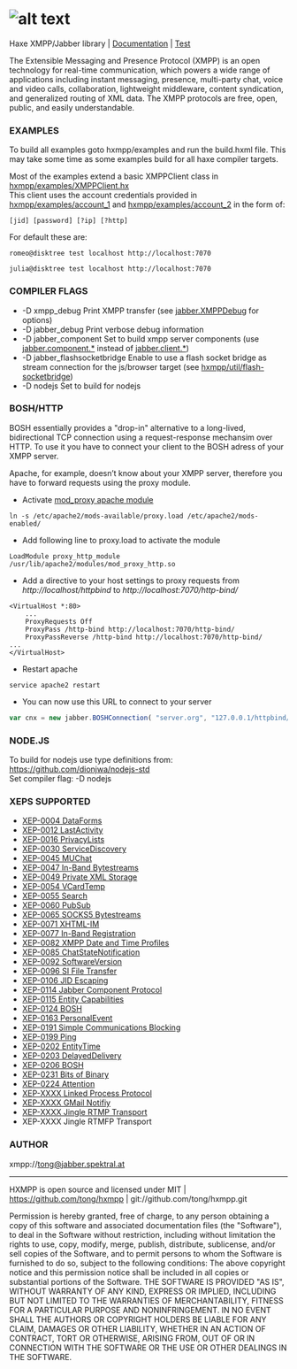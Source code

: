 ![alt text](http://hxmpp.disktree.net/img/hxmpp.png "Haxe XMPP/Jabber library")
===
Haxe XMPP/Jabber library | [Documentation](http://hxmpp.disktree.net/doc/api/ "API documentation") | [Test](http://hxmpp.disktree.net/test/ "Unit test results")

The Extensible Messaging and Presence Protocol (XMPP) is an open technology for real-time communication, which powers a wide range of applications including instant messaging, presence, multi-party chat, voice and video calls, collaboration, lightweight middleware, content syndication, and generalized routing of XML data. The XMPP protocols are free, open, public, and easily understandable.


### EXAMPLES
To build all examples goto hxmpp/examples and run the build.hxml file.
This may take some time as some examples build for all haxe compiler targets.

Most of the examples extend a basic XMPPClient class in [hxmpp/examples/XMPPClient.hx](https://github.com/tong/hxmpp/blob/master/examples/XMPPClient.hx)  
This client uses the account credentials provided in [hxmpp/examples/account_1](https://github.com/tong/hxmpp/blob/master/examples/account_1) and [hxmpp/examples/account_2](https://github.com/tong/hxmpp/blob/master/examples/account_2) in the form of:  
```
[jid] [password] [?ip] [?http] 
```
For default these are:
```
romeo@disktree test localhost http://localhost:7070  
```
```
julia@disktree test localhost http://localhost:7070  
```



### COMPILER FLAGS
* -D xmpp_debug    Print XMPP transfer (see [jabber.XMPPDebug](http://hxmpp.disktree.net/doc/api/types/jabber/XMPPDebug.html) for options)
* -D jabber_debug    Print verbose debug information
* -D jabber_component    Set to build xmpp server components (use [jabber.component.*](http://hxmpp.disktree.net/doc/api/packages/jabber/component/package.html) instead of [jabber.client.*](http://hxmpp.disktree.net/doc/api/packages/jabber/client/package.html))
* -D jabber_flashsocketbridge  Enable to use a flash socket bridge as stream connection for the js/browser target (see [hxmpp/util/flash-socketbridge](https://github.com/tong/hxmpp/tree/master/util/flash-socketbridge))
* -D nodejs    Set to build for nodejs



### BOSH/HTTP
BOSH essentially provides a "drop-in" alternative to a long-lived, bidirectional TCP connection using a request-response mechansim over HTTP.
To use it you have to connect your client to the BOSH adress of your XMPP server.

Apache, for example, doesn’t know about your XMPP server, therefore you have to forward requests using the proxy module.

* Activate [mod_proxy apache module](http://httpd.apache.org/docs/2.2/mod/mod_proxy.html)
```shell
ln -s /etc/apache2/mods-available/proxy.load /etc/apache2/mods-enabled/
```

* Add following line to proxy.load to activate the module
```shell
LoadModule proxy_http_module /usr/lib/apache2/modules/mod_proxy_http.so
```

* Add a directive to your host settings to proxy requests from *http://localhost/httpbind* to *http://localhost:7070/http-bind/* 
```shell                                                                                                                        
<VirtualHost *:80>
    ...
	ProxyRequests Off
	ProxyPass /http-bind http://localhost:7070/http-bind/
	ProxyPassReverse /http-bind http://localhost:7070/http-bind/
...
</VirtualHost>
```

* Restart apache
```shell
service apache2 restart
```

* You can now use this URL to connect to your server
```javascript
var cnx = new jabber.BOSHConnection( "server.org", "127.0.0.1/httpbind/" );
```




### NODE.JS
To build for nodejs use type definitions from: https://github.com/dionjwa/nodejs-std  
Set compiler flag: -D nodejs




### XEPS SUPPORTED
* [XEP-0004 DataForms](http://xmpp.org/extensions/xep-0004.html)
* [XEP-0012 LastActivity](http://xmpp.org/extensions/xep-0004.html)
* [XEP-0016 PrivacyLists](http://xmpp.org/extensions/xep-0004.html)
* [XEP-0030 ServiceDiscovery](http://xmpp.org/extensions/xep-0004.html)
* [XEP-0045 MUChat](http://xmpp.org/extensions/xep-0004.html)
* [XEP-0047 In-Band Bytestreams](http://xmpp.org/extensions/xep-0004.html)
* [XEP-0049 Private XML Storage](http://xmpp.org/extensions/xep-0004.html)
* [XEP-0054 VCardTemp](http://xmpp.org/extensions/xep-0004.html)
* [XEP-0055 Search](http://xmpp.org/extensions/xep-0004.html)
* [XEP-0060 PubSub](http://xmpp.org/extensions/xep-0004.html)
* [XEP-0065 SOCKS5 Bytestreams](http://xmpp.org/extensions/xep-0004.html)
* [XEP-0071 XHTML-IM](http://xmpp.org/extensions/xep-0004.html)
* [XEP-0077 In-Band Registration](http://xmpp.org/extensions/xep-0004.html)
* [XEP-0082 XMPP Date and Time Profiles](http://xmpp.org/extensions/xep-0004.html)
* [XEP-0085 ChatStateNotification](http://xmpp.org/extensions/xep-0004.html)
* [XEP-0092 SoftwareVersion](http://xmpp.org/extensions/xep-0004.html)
* [XEP-0096 SI File Transfer](http://xmpp.org/extensions/xep-0004.html)
* [XEP-0106 JID Escaping](http://xmpp.org/extensions/xep-0004.html)
* [XEP-0114 Jabber Component Protocol](http://xmpp.org/extensions/xep-0004.html)
* [XEP-0115 Entity Capabilities](http://xmpp.org/extensions/xep-0004.html)
* [XEP-0124 BOSH](http://xmpp.org/extensions/xep-0004.html)
* [XEP-0163 PersonalEvent ](http://xmpp.org/extensions/xep-0004.html)
* [XEP-0191 Simple Communications Blocking](http://xmpp.org/extensions/xep-0004.html)
* [XEP-0199 Ping ](http://xmpp.org/extensions/xep-0004.html)
* [XEP-0202 EntityTime](http://xmpp.org/extensions/xep-0004.html)
* [XEP-0203 DelayedDelivery](http://xmpp.org/extensions/xep-0004.html)
* [XEP-0206 BOSH](http://xmpp.org/extensions/xep-0004.html)
* [XEP-0231 Bits of Binary](http://xmpp.org/extensions/xep-0004.html)
* [XEP-0224 Attention](http://xmpp.org/extensions/xep-0004.html)
* [XEP-XXXX Linked Process Protocol](http://xmpp.org/extensions/inbox/lop.html)
* [XEP-XXXX GMail Notifiy](http://code.google.com/apis/talk/jep_extensions/gmail.html)
* [XEP-XXXX Jingle RTMP Transport](http://xmpp.org/extensions/inbox/jingle-rtmp.html)
* XEP-XXXX Jingle RTMFP Transport



### AUTHOR
xmpp://tong@jabber.spektral.at



---

HXMPP is open source and licensed under MIT | https://github.com/tong/hxmpp | git://github.com/tong/hxmpp.git

Permission is hereby granted, free of charge, to any person obtaining a copy of this software and associated documentation files (the "Software"), to deal in the Software without restriction, including without limitation the rights to use, copy, modify, merge, publish, distribute, sublicense, and/or sell copies of the Software, and to permit persons to whom the Software is furnished to do so, subject to the following conditions:
The above copyright notice and this permission notice shall be included in all copies or substantial portions of the Software.
THE SOFTWARE IS PROVIDED "AS IS", WITHOUT WARRANTY OF ANY KIND, EXPRESS OR IMPLIED, INCLUDING BUT NOT LIMITED TO THE WARRANTIES OF MERCHANTABILITY, FITNESS FOR A PARTICULAR PURPOSE AND NONINFRINGEMENT. IN NO EVENT SHALL THE AUTHORS OR COPYRIGHT HOLDERS BE LIABLE FOR ANY CLAIM, DAMAGES OR OTHER LIABILITY, WHETHER IN AN ACTION OF CONTRACT, TORT OR OTHERWISE, ARISING FROM, OUT OF OR IN CONNECTION WITH THE SOFTWARE OR THE USE OR OTHER DEALINGS IN THE SOFTWARE.
